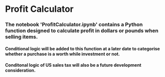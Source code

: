 # Profit Calculator

### The notebook 'ProfitCalculator.ipynb' contains a Python function designed to calculate profit in dollars or pounds when selling items.

#### Conditional logic will be added to this function at a later date to categorise whether a purchase is a worth while investment or not. 

#### Conditonal logic of US sales tax will also be a future development consideration. 
